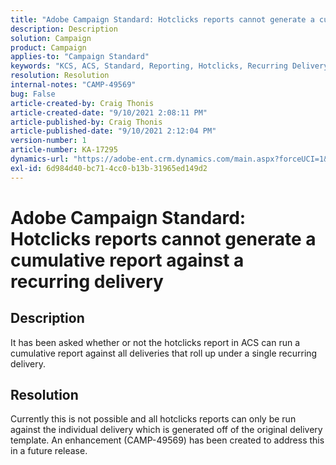 ```yaml
---
title: "Adobe Campaign Standard: Hotclicks reports cannot generate a cumulative report against a recurring delivery"
description: Description
solution: Campaign
product: Campaign
applies-to: "Campaign Standard"
keywords: "KCS, ACS, Standard, Reporting, Hotclicks, Recurring Delivery"
resolution: Resolution
internal-notes: "CAMP-49569"
bug: False
article-created-by: Craig Thonis
article-created-date: "9/10/2021 2:08:11 PM"
article-published-by: Craig Thonis
article-published-date: "9/10/2021 2:12:04 PM"
version-number: 1
article-number: KA-17295
dynamics-url: "https://adobe-ent.crm.dynamics.com/main.aspx?forceUCI=1&pagetype=entityrecord&etn=knowledgearticle&id=14217383-4012-ec11-b6e6-000d3a597bfc"
exl-id: 6d984d40-bc71-4cc0-b13b-31965ed149d2
---
```

# Adobe Campaign Standard: Hotclicks reports cannot generate a cumulative report against a recurring delivery

## Description


It has been asked whether or not the hotclicks report in ACS can run a cumulative report against all deliveries that roll up under a single recurring delivery.


## Resolution


Currently this is not possible and all hotclicks reports can only be run against the individual delivery which is generated off of the original delivery template. An enhancement (CAMP-49569) has been created to address this in a future release.
